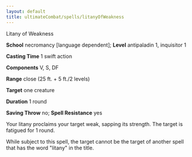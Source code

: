 ```yaml
---
layout: default
title: ultimateCombat/spells/litanyOfWeakness
---
```

Litany of Weakness

**School** necromancy [language dependent]; **Level** antipaladin 1, inquisitor 1

**Casting Time** 1 swift action

**Components** V, S, DF

**Range** close (25 ft. + 5 ft./2 levels)

**Target** one creature

**Duration** 1 round

**Saving Throw** no; **Spell Resistance** yes

Your litany proclaims your target weak, sapping its strength. The target is fatigued for 1 round.

While subject to this spell, the target cannot be the target of another spell that has the word "litany" in the title.

